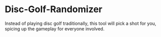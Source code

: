 # Disc-Golf-Randomizer
Instead of playing disc golf traditionally, this tool will pick a shot for you, spicing up the gameplay for everyone involved.
